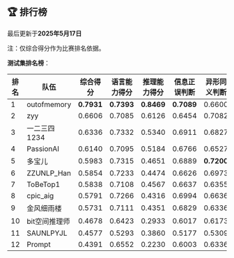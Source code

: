 
<br/>

## 🏆 排行榜

<p class="text-center">最后更新于<strong>2025年5月17日</strong></p>

<p>注：仅综合得分作为比赛排名依据。</p>

**测试集排名榜**：

| 排名 | 队伍     | 综合得分  | 语言能力得分  | 推理能力得分  | 信息正误判断 | 异形同义判断 | 参照实体判断 | 中文方位推理 | 英文方位推理 |
| ---- | -------- | ------ | ------ | ------ | ------- | ------- | ------- | ------- | ------- |
| 1    | outofmemory | **0.7931** | **0.7393** | **0.8469** | **0.7089** | 0.6600 | **0.8491** | **0.8686** | **0.8251** |
| 2    | zyy | 0.6606 | 0.7085 | 0.6126 | 0.6454 | 0.7082 | 0.7720 | 0.6254 | 0.5997 |
| 3    | 一二三四1234 | 0.6336 | 0.7332 | 0.5340 | 0.6911 | 0.6827 | 0.8259 | 0.6914 | 0.3766 |
| 4    | PassionAI | 0.6140 | 0.7095 | 0.5184 | 0.6766 | 0.6527 | 0.7992 | 0.5106 | 0.5263 |
| 5    | 多宝儿 | 0.5983 | 0.7315 | 0.4651 | 0.6889 | **0.7200** | 0.7856 | 0.4694 | 0.4609 |
| 6    | ZZUNLP_Han | 0.5854 | 0.7233 | 0.4474 | 0.6626 | 0.6973 | 0.8100 | 0.4446 | 0.4503 |
| 7    | ToBeTop1 | 0.5838 | 0.7108 | 0.4567 | 0.6637 | 0.6355 | 0.8332 | 0.4431 | 0.4703 |
| 8    | cpic_aig | 0.5791 | 0.7266 | 0.4316 | 0.6994 | 0.6636 | 0.8168 | 0.4349 | 0.4283 |
| 9    | 金风细雨楼 | 0.5731 | 0.7111 | 0.4351 | 0.6829 | 0.6336 | 0.8168 | 0.4329 | 0.4374 |
| 10    | bit空间推理师 | 0.4678 | 0.6423 | 0.2933 | 0.6017 | 0.6173 | 0.7079 | 0.3151 | 0.2714 |
| 11    | SAUNLPYJL | 0.4577 | 0.5293 | 0.3860 | 0.5177 | 0.5309 | 0.5394 | 0.3734 | 0.3986 |
| 12    | Prompt | 0.4391 | 0.6552 | 0.2230 | 0.6003 | 0.6336 | 0.7317 | 0.2426 | 0.2034 |

<br/>
